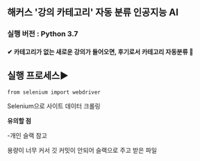 ## **해커스 '강의 카테고리' 자동 분류 인공지능 AI**

### 실행 버전 : Python 3.7

#### ✔ 카테고리가 없는 새로운 강의가 들어오면, 후기로서 카테고리 자동분류 💖



## 실행 프로세스▶

    from selenium import webdriver


Selenium으로 사이트 데이터 크롤링




**유의할 점** 

-개인 슬랙 참고 

용량이 너무 커서 깃 커밋이 안되어
슬랙으로 주고 받은 파일 


